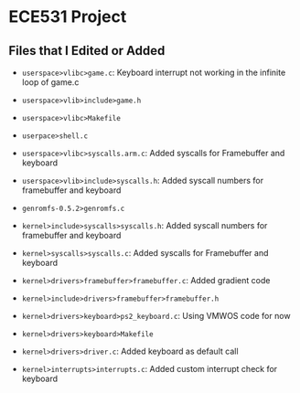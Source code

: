 # ECE531 Project

## Files that I Edited or Added

- `userspace>vlibc>game.c`: Keyboard interrupt not working in the infinite loop of game.c
- `userspace>vlib>include>game.h`
- `userspace>vlibc>Makefile`
- `userpace>shell.c`
- `userspace>vlibc>syscalls.arm.c`: Added syscalls for Framebuffer and keyboard
- `userspace>vlib>include>syscalls.h`: Added syscall numbers for framebuffer and keyboard

- `genromfs-0.5.2>genromfs.c`

- `kernel>include>syscalls>syscalls.h`: Added syscall numbers for framebuffer and keyboard
- `kernel>syscalls>syscalls.c`: Added syscalls for Framebuffer and keyboard
- `kernel>drivers>framebuffer>framebuffer.c`: Added gradient code
- `kernel>include>drivers>framebuffer>framebuffer.h`
- `kernel>drivers>keyboard>ps2_keyboard.c`: Using VMWOS code for now
- `kernel>drivers>keyboard>Makefile`
- `kernel>drivers>driver.c`: Added keyboard as default call
- `kernel>interrupts>interrupts.c`: Added custom interrupt check for keyboard

